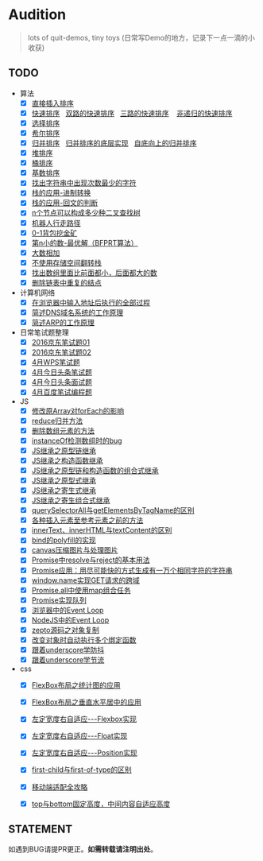 # Audition

> lots of quit-demos, tiny toys (日常写Demo的地方，记录下一点一滴的小收获)

## TODO

- 算法
    - [x] [直接插入排序](Algorithm/Sortion/insertionSort.js)
    - [x] [快速排序](Algorithm/Sortion/quickSortDigging.js)&nbsp;&nbsp;&nbsp;[双路的快速排序](Algorithm/Sortion/quickSortionTwoWay.js)&nbsp;&nbsp;&nbsp;[三路的快速排序](Algorithm/Sortion/quickSortionThreeWay.js)
    &nbsp;&nbsp;&nbsp;[非递归的快速排序](Algorithm/Sortion/non-recursive-quickSortion.js)
    - [x] [选择排序](Algorithm/Sortion/selectionSort.js)
    - [x] [希尔排序](Algorithm/Sortion/shellSort.js)
    - [x] [归并排序](Algorithm/Sortion/mergeSort.js)&nbsp;&nbsp;&nbsp;[归并排序的底层实现](Algorithm/Sortion/originMergeSortion.js)&nbsp;&nbsp;&nbsp;[自底向上的归并排序](Algorithm/Sortion/mergeSortBottomUp.js)
    - [x] [堆排序](Algorithm/Sortion/heapSortion.js)
    - [x] [桶排序](Algorithm/Sortion/bucketSortion.js)
    - [x] [基数排序](Algorithm/Sortion/radixSortion.js)
    - [x] [找出字符串中出现次数最少的字符](Algorithm/objectFindLess.js)
    - [x] [栈的应用-进制转换](Algorithm/dataStructures/radixConvert.js)
    - [x] [栈的应用-回文的判断](Algorithm/dataStructures/isPalindrome.js)
    - [x] [n个节点可以构成多少种二叉查找树](Algorithm/ACM/findNBSTAcc.js)
    - [x] [机器人行走路径](Algorithm/ACM/robotWalking.js)
    - [x] [0-1背包挖金矿](Algorithm/ACM/DP.js)
    - [x] [第n小的数-最优解（BFPRT算法）](Algorithm/dataStructures/BFPRT.js)
    - [x] [大数相加](Algorithm/dataStructures/bigNumAdd.js)
    - [x] [不使用存储空间翻转栈](Algorithm/dataStructures/noStructReverseStack.js)
    - [x] [找出数组里面比前面都小，后面都大的数](Algorithm/dataStructures/findLeftOfLtRightOfGt.js)
    - [x] [删除链表中重复的结点](Algorithm/dataStructures/deleteListNodeDuplication.js)
    
- 计算机网络
    - [x] [在浏览器中输入地址后执行的全部过程](Network/index.md#在浏览器中输入wwwbaiducom后执行的全部过程)
    - [x] [简述DNS域名系统的工作原理](Network/index.md#简述dns域名系统的工作原理)
    - [x] [简述ARP的工作原理](Network/index.md#简述arp的工作原理)
    
- 日常笔试题整理
    - [x] [2016京东笔试题01](Algorithm/ACM/JD201601.js)
    - [x] [2016京东笔试题02](Algorithm/ACM/JD201602.js)
    - [x] [4月WPS笔试题](DailyProblem/2017-4-15WPS/README.md)
    - [x] [4月今日头条笔试题](DailyProblem/2017-4-18toutiao/README.md)
    - [x] [4月今日头条面试题](DailyProblem/2017-4-27toutiao/README.md)
    - [x] [4月百度笔试编程题](Algorithm/ACM/baidu20160427.js)
    
- JS
    - [x] [修改原Array对forEach的影响](ArrayMethods/forEachEffect.js)
    - [x] [reduce归并方法](ArrayMethods/reduce.js)
    - [x] [删除数组元素的方法](ArrayMethods/removes.js)
    - [x] [instanceOf检测数组时的bug](ArrayMethods/instanceOfBug.html)
    - [x] [JS继承之原型链继承](JS/extends/prototypeExtends.js)
    - [x] [JS继承之构造函数继承](JS/extends/constructorStealing.js)
    - [x] [JS继承之原型链和构造函数的组合式继承](JS/extends/combinationInheritance.js)
    - [x] [JS继承之原型式继承](JS/extends/prototypalInheritace.js)
    - [x] [JS继承之寄生式继承](JS/extends/parasiticExtends.js)
    - [x] [JS继承之寄生组合式继承](JS/extends/parasiticCombination.js)
    - [x] [querySelectorAll与getElementsByTagName的区别](DOM/querySelectorAll.html)
    - [x] [各种插入元素至参考元素之前的方法](DOM/insertAdjacentElement.html)
    - [x] [innerText、innerHTML与textContent的区别](DOM/textContent-innerText-innerHtml.html)
    - [x] [bind的polyfill的实现](JS/bind-polyfill.js)
    - [x] [canvas压缩图片与处理图片](DOM/compressImage.html)
    - [x] [Promise中resolve与reject的基本用法](JS/Promise/readFilePromise.js)
    - [x] [Promise应用：用尽可能快的方式生成有一万个相同字符的字符串](JS/Promise/produceChar.js)
    - [x] [window.name实现GET请求的跨域](JS/window-name-cross-domain/index.html)
    - [x] [Promise.all中使用map组合任务](JS/Promise/thenReturnPromise01.js)
    - [x] [Promise实现队列](JS/Promise/thenReturnPromise02.js)
    - [x] [浏览器中的Event Loop](EventLoop/Native/README.md)
    - [x] [NodeJS中的Event Loop](EventLoop/Nodejs/README.md)
    - [x] [zepto源码之对象复制](DailyProblem/201706/zeptoExtend.js)
    - [x] [改变对象时自动执行多个绑定函数](JS/autoExecuteMoreHandler.js)
    - [x] [跟着underscore学防抖](JS/underscore/debouncePage.html)
    - [x] [跟着underscore学节流](JS/underscore/throttlePage.html)

- css
    - [x] [FlexBox布局之统计图的应用](CSS/Flexbox/diagramChart.html)
    - [x] [FlexBox布局之垂直水平居中的应用](CSS/Flexbox/verticalCenter.html)
    - [x] [左定宽度右自适应---Flexbox实现](CSS/Flexbox/leftFixedWidth-flexbox.html)
    - [x] [左定宽度右自适应---Float实现](CSS/Flexbox/leftFixedWidth-float.html)
    - [x] [左定宽度右自适应---Position实现](CSS/Flexbox/leftFixedWidth-position.html)
    - [x] [first-child与first-of-type的区别](CSS/CSS3/first-child.html)
    - [x] [移动端适配全攻略](CSS/mobileAdaptation.md)
    - [x] [top与bottom固定高度，中间内容自适应高度](CSS/quit/autoHeight.html)
    
    

## STATEMENT

如遇到BUG请提PR更正。**如需转载请注明出处**。